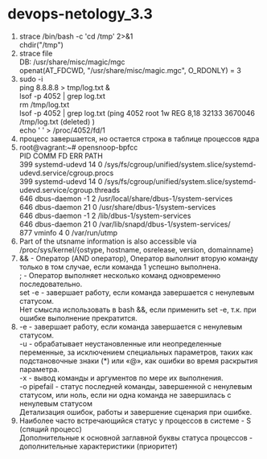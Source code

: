 # devops-netology_3.3  
1. strace /bin/bash -c 'cd /tmp' 2>&1  
chdir("/tmp")   
2. strace file  
DB: /usr/share/misc/magic/mgc  
openat(AT_FDCWD, "/usr/share/misc/magic.mgc", O_RDONLY) = 3  
3. sudo -i   
ping 8.8.8.8 > tmp/log.txt &  
lsof -p 4052 | grep log.txt  
rm /tmp/log.txt  
lsof -p 4052 | grep log.txt (ping    4052 root    1w   REG   8,18    32133  3670046 /tmp/log.txt (deleted)
)    
echo ' ' > /proc/4052/fd/1  
4. процесс завершается, но остается строка в таблице процессов ядра  
5. root@vagrant:~# opensnoop-bpfcc  
PID    COMM               FD ERR PATH  
399    systemd-udevd      14   0 /sys/fs/cgroup/unified/system.slice/systemd-udevd.service/cgroup.procs  
399    systemd-udevd      14   0 /sys/fs/cgroup/unified/system.slice/systemd-udevd.service/cgroup.threads  
646    dbus-daemon        -1   2 /usr/local/share/dbus-1/system-services  
646    dbus-daemon        21   0 /usr/share/dbus-1/system-services  
646    dbus-daemon        -1   2 /lib/dbus-1/system-services  
646    dbus-daemon        21   0 /var/lib/snapd/dbus-1/system-services/  
877    vminfo              4   0 /var/run/utmp  
6. Part of the utsname information is also accessible via /proc/sys/kernel/{ostype, hostname, osrelease, version, domainname}  
7. && - Оператор (AND оператор), Оператор выполнит вторую команду только в том случае, если команда 1 успешно выполнена.  
; - Оператор выполняет несколько команд одновременно последовательно.  
set -e - завершает работу, если команда завершается с ненулевым статусом.  
Нет смысла использовать в bash &&, если применить set -e, т.к. при ошибке выполнение прекратится.  
8. -e - завершает работу, если команда завершается с ненулевым статусом.  
-u - обрабатывает неустановленные или неопределенные переменные, за исключением специальных параметров, таких как подстановочные знаки (*) или «@», как ошибки во время раскрытия параметра.  
-x - вывод команды и аргументов по мере их выполнения.  
-o pipefail - статус
последней команды, завершенной с ненулевым статусом,
или ноль, если ни одна команда не завершилась с ненулевым статусом  
Детализация ошибок, работы и завершение сценария при ошибке.
9. Наиболее часто встречающийся статус у процессов в системе - S (спящий процесс)  
Дополнительные к основной заглавной буквы статуса процессов - дополнительные характеристики (приоритет)










